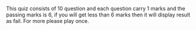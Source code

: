 This quiz consists of 10 question and each question carry 1 marks and the passing marks is 6, if you will get less than 6 marks then it will display result as fail. For more please play once.
